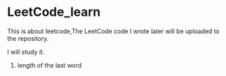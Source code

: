 # LeetCode_learn
   This is about leetcode,The LeetCode code I wrote later will be uploaded to the repository.
   
   I will study it.
   1. length of the last word
